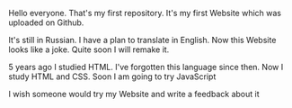 Hello everyone. That's my first repository. It's my first Website which was uploaded on Github.  


It's still in Russian. I have a plan to translate in English. Now this Website looks like a joke. Quite soon I will remake it.  


5 years ago I studied HTML. I've forgotten this language since then. Now I study HTML and CSS. Soon I am going to try JavaScript  


I wish someone would try my Website and write a feedback about it
